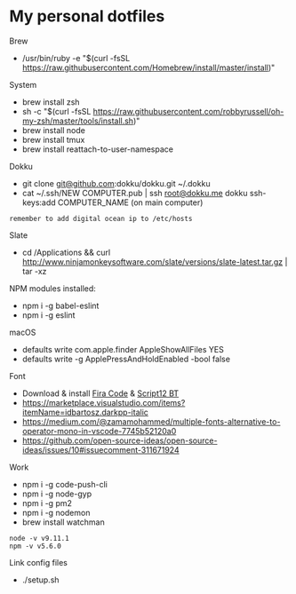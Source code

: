 # My personal dotfiles

Brew
- /usr/bin/ruby -e "$(curl -fsSL https://raw.githubusercontent.com/Homebrew/install/master/install)"

System
- brew install zsh
- sh -c "$(curl -fsSL https://raw.githubusercontent.com/robbyrussell/oh-my-zsh/master/tools/install.sh)"
- brew install node
- brew install tmux
- brew install reattach-to-user-namespace

Dokku
- git clone git@github.com:dokku/dokku.git ~/.dokku
- cat ~/.ssh/NEW COMPUTER.pub | ssh root@dokku.me dokku ssh-keys:add COMPUTER_NAME (on main computer) 
```
remember to add digital ocean ip to /etc/hosts
```

Slate
- cd /Applications && curl http://www.ninjamonkeysoftware.com/slate/versions/slate-latest.tar.gz | tar -xz


NPM modules installed:
- npm i -g babel-eslint
- npm i -g eslint

macOS
- defaults write com.apple.finder AppleShowAllFiles YES
- defaults write -g ApplePressAndHoldEnabled -bool false

Font
- Download & install [Fira Code](https://github.com/tonsky/FiraCode) & [Script12 BT](https://www.wfonts.com/font/script12-bt)
- https://marketplace.visualstudio.com/items?itemName=idbartosz.darkpp-italic
- https://medium.com/@zamamohammed/multiple-fonts-alternative-to-operator-mono-in-vscode-7745b52120a0
- https://github.com/open-source-ideas/open-source-ideas/issues/10#issuecomment-311671924

Work
- npm i -g code-push-cli
- npm i -g node-gyp
- npm i -g pm2
- npm i -g nodemon
- brew install watchman
```
node -v v9.11.1
npm -v v5.6.0
```

Link config files
- ./setup.sh
